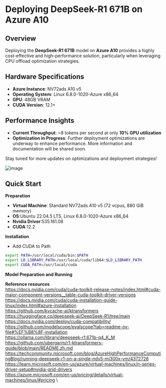 # Deploying DeepSeek-R1 671B on Azure A10

## Overview
Deploying the **DeepSeek-R1 671B** model on **Azure A10** provides a highly cost-effective and high-performance solution, particularly when leveraging CPU offload optimization strategies.

## Hardware Specifications
- **Azure Instance**: NV72ads A10 v5
- **Operating System**: Linux 6.8.0-1020-Azure x86_64
- **GPU**: 48GB VRAM
- **CUDA Version**: 12.1+

## Performance Insights
- **Current Throughput**: ~8 tokens per second at only **10% GPU utilization**
- **Optimization in Progress**: Further deployment optimizations are underway to enhance performance. More information and documentation will be shared soon.

Stay tuned for more updates on optimizations and deployment strategies!

![image](https://github.com/user-attachments/assets/0d18299b-4837-4e32-ade6-e55ab7c8eb70)



## Quick Start

**Preparation**
- **Virtual Machine**: Standard NV72ads A10 v5 (72 vcpus, 880 GiB memory)
- **OS**:Ubuntu 22.04.5 LTS, Linux 6.8.0-1020-Azure x86_64
- **Nvidia Driver**:535.161.08
- **CUDA**:12.2



**Installation**
- Add CUDA to Path
```bash
export PATH=/usr/local/cuda/bin:$PATH
export LD_LIBRARY_PATH=/usr/local/cuda/lib64:$LD_LIBRARY_PATH
export CUDA_PATH=/usr/local/cuda
```

**Model Preparation and Running**



**Reference resources**\
https://docs.nvidia.com/cuda/cuda-toolkit-release-notes/index.html#cuda-major-component-versions__table-cuda-toolkit-driver-versions \
https://docs.nvidia.com/cuda/cuda-installation-guide-linux/index.html#azure-installation \
https://github.com/kvcache-ai/ktransformers \
https://huggingface.co/deepseek-ai/DeepSeek-R1/tree/main \
https://docs.nvidia.com/deploy/cuda-compatibility/ \
https://github.com/modelscope/evalscope?tab=readme-ov-file#%EF%B8%8F-installation \
https://ollama.com/library/deepseek-r1:671b-q4_K_M \
https://github.com/ubergarm/r1-ktransformers-guide/blob/main/README.zh.md \
https://techcommunity.microsoft.com/blog/AzureHighPerformanceComputingBlog/running-deepseek-r1-on-a-single-ndv5-mi300x-vm/4372726 \
https://learn.microsoft.com/en-us/azure/virtual-machines/linux/n-series-driver-setup#nvidia-grid-drivers \
https://azure.microsoft.com/en-us/pricing/details/virtual-machines/linux/#pricing \
